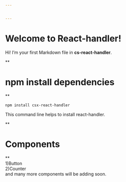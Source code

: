```yaml
---


---
```


<h1 id="welcome-to-react-handler">Welcome to React-handler!</h1>
<p>Hi! I’m your first Markdown file in <strong>cs-react-handler</strong>.</p>
<p>**</p>
<h1 id="npm-install-dependencies">npm install dependencies</h1>
<p>**</p>
<pre><code>npm install csx-react-handler
</code></pre>
<p>This command line helps to install react-handler.</p>
<p>**</p>
<h1 id="components">Components</h1>
<p>**<br>
1)Button<br>
2)Counter<br>
and many more components will be adding soon.</p>


